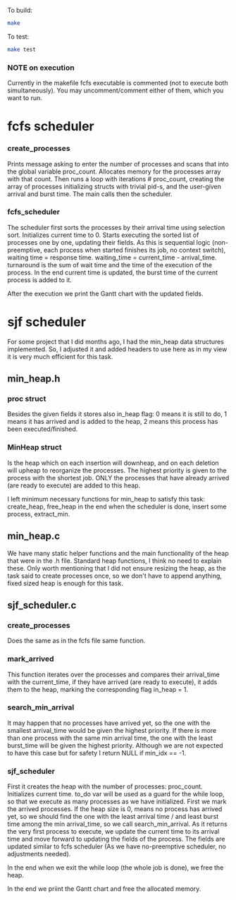To build:

```bash
make
```

To test:

```bash
make test
```

### NOTE on execution

Currently in the makefile fcfs executable is commented (not to execute both simultaneously). You may uncomment/comment either of them, which you want to run.

# fcfs scheduler

### create_processes
Prints message asking to enter the number of processes and scans that into the global variable proc_count. Allocates memory for the processes array with that count.
Then runs a loop with iterations # proc_count, creating the array of processes initializing structs with trivial pid-s, and the user-given arrival and burst time.
The main calls then the scheduler.

### fcfs_scheduler
The scheduler first sorts the processes by their arrival time using selection sort.
Initializes current time to 0.
Starts executing the sorted list of processes one by one, updating their fields.
As this is sequential logic (non-preemptive, each process when started finishes its job, no context switch), waiting time = response time.
waiting_time = current_time - arrival_time.
turnaround is the sum of wait time and the time of the execution of the process.
In the end current time is updated, the burst time of the current process is added to it.

After the execution we print the Gantt chart with the updated fields.


# sjf scheduler

For some project that I did months ago, I had the min_heap data structures implemented. So, I adjusted it and added headers to use here as in my view it is very much efficient for this task.

## min_heap.h

### proc struct 
Besides the given fields it stores also in_heap flag: 0 means it is still to do, 1 means it has arrived and is added to the heap, 2 means this process has been executed/finished.

### MinHeap struct
Is the heap which on each insertion will downheap, and on each deletion will upheap to reorganize the processes. The highest priority is given to the process with the shortest job. 
ONLY the processes that have already arrived (are ready to execute) are added to this heap.

I left minimum necessary functions for min_heap to satisfy this task:
create_heap, free_heap in the end when the scheduler is done, insert some process, extract_min.

## min_heap.c

We have many static helper functions and the main functionality of the heap that were in the .h file.
Standard heap functions, I think no need to explain these.
Only worth mentioning that I did not ensure resizing the heap, as the task said to create processes once, so we don't have to append anything, fixed sized heap is enough for this task.


## sjf_scheduler.c

### create_processes
Does the same as in the fcfs file same function.

### mark_arrived
This function iterates over the processes and compares their arrival_time with the current_time, if they have arrived (are ready to execute), it adds them to the heap, marking the corresponding flag in_heap = 1.

### search_min_arrival
It may happen that no processes have arrived yet, so the one with the smallest arrival_time would be given the highest priority. If there is more than one process with the same min arrival time, the one with the least burst_time will be given the highest priority.
Although we are not expected to have this case but for safety I return NULL if min_idx == -1.

### sjf_scheduler
First it creates the heap with the number of processes: proc_count.
Initializes current time.
to_do var will be used as a guard for the while loop, so that we execute as many processes as we have initialized.
First we mark the arrived processes. If the heap size is 0, means no process has arrived yet, so we should find the one with the least arrival time / and least burst time among the min arrival_time, so we call search_min_arrival.
As it returns the very first process to execute, we update the current time to its arrival time and move forward to updating the fields of the process.
The fields are updated similar to fcfs scheduler (As we have no-preemptive scheduler, no adjustments needed).

In the end when we exit the while loop (the whole job is done), we free the heap.

In the end we priint the Gantt chart and free the allocated memory.
